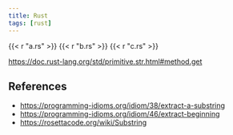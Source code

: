 ```yaml
---
title: Rust
tags: [rust]
---
```


{{< r "a.rs" >}}
{{< r "b.rs" >}}
{{< r "c.rs" >}}

<https://doc.rust-lang.org/std/primitive.str.html#method.get>

## References

- <https://programming-idioms.org/idiom/38/extract-a-substring>
- <https://programming-idioms.org/idiom/46/extract-beginning>
- <https://rosettacode.org/wiki/Substring>
